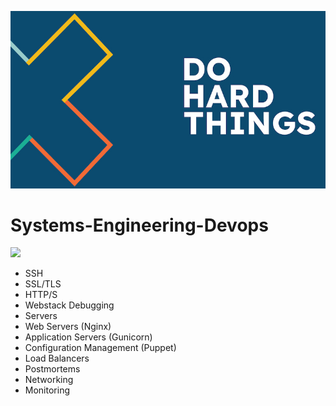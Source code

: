 ![](/images/alx_do-hard-things.jpeg)

# Systems-Engineering-Devops

![](/images/devops1.avif)

- SSH
- SSL/TLS
- HTTP/S
- Webstack Debugging
- Servers
- Web Servers (Nginx)
- Application Servers (Gunicorn)
- Configuration Management (Puppet)
- Load Balancers
- Postmortems
- Networking
- Monitoring
